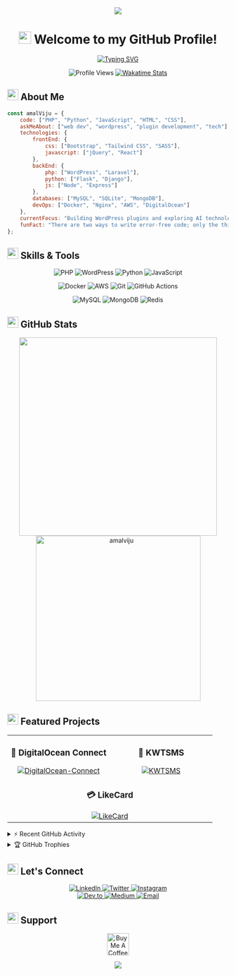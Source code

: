 <!-- Header -->
<div align="center">
  <img src="https://capsule-render.vercel.app/api?type=waving&color=0:EEFF00,100:a82da8&height=200&section=header&text=Amal%20Viju&fontSize=80&fontAlign=70&fontAlignY=40&desc=WordPress%20Developer%20|%20PHP%20Expert&descSize=20&descAlign=70&descAlignY=55&animation=twinkling"/>
</div>

<h1 align="center">
  <img src="https://media.giphy.com/media/hvRJCLFzcasrR4ia7z/giphy.gif" width="28">
  Welcome to my GitHub Profile!
</h1>

<!-- Typing SVG -->
<p align="center">
  <a href="https://git.io/typing-svg"><img src="https://readme-typing-svg.demolab.com?font=Fira+Code&pause=1000&color=A82DA8&center=true&vCenter=true&repeat=false&random=false&width=435&lines=Full+Stack+Developer;WordPress+Expert;Open+Source+Contributor" alt="Typing SVG" /></a>
</p>

<!-- Profile Views Counter -->
<div align="center">
  <img src="https://komarev.com/ghpvc/?username=amalviju&style=for-the-badge&color=A82DA8" alt="Profile Views">
  <a href="https://wakatime.com/@amalviju">
    <img src="https://wakatime.com/badge/user/amalviju.svg?style=for-the-badge" alt="Wakatime Stats">
  </a>
</div>

<!-- About Me Section -->
<h2>
  <img src="https://media2.giphy.com/media/QssGEmpkyEOhBCb7e1/giphy.gif?cid=ecf05e47a0n3gi1bfqntqmob8g9aid1oyj2wr3ds3mg700bl&rid=giphy.gif" width ="25">
  <b>About Me</b>
</h2>

```javascript
const amalViju = {
    code: ["PHP", "Python", "JavaScript", "HTML", "CSS"],
    askMeAbout: ["web dev", "wordpress", "plugin development", "tech"],
    technologies: {
        frontEnd: {
            css: ["Bootstrap", "Tailwind CSS", "SASS"],
            javascript: ["jQuery", "React"]
        },
        backEnd: {
            php: ["WordPress", "Laravel"],
            python: ["Flask", "Django"],
            js: ["Node", "Express"]
        },
        databases: ["MySQL", "SQLite", "MongoDB"],
        devOps: ["Docker", "Nginx", "AWS", "DigitalOcean"]
    },
    currentFocus: "Building WordPress plugins and exploring AI technologies",
    funFact: "There are two ways to write error-free code; only the third one works"
};
```

<!-- Skills Section -->
<h2>
  <img src="https://media2.giphy.com/media/QssGEmpkyEOhBCb7e1/giphy.gif?cid=ecf05e47a0n3gi1bfqntqmob8g9aid1oyj2wr3ds3mg700bl&rid=giphy.gif" width="25">
  <b>Skills & Tools</b>
</h2>

<div align="center">
  
  <!-- Development -->
  ![PHP](https://img.shields.io/badge/PHP-777BB4?style=for-the-badge&logo=php&logoColor=white)
  ![WordPress](https://img.shields.io/badge/WordPress-%23117AC9.svg?style=for-the-badge&logo=WordPress&logoColor=white)
  ![Python](https://img.shields.io/badge/python-3670A0?style=for-the-badge&logo=python&logoColor=ffdd54)
  ![JavaScript](https://img.shields.io/badge/javascript-%23323330.svg?style=for-the-badge&logo=javascript&logoColor=%23F7DF1E)
  
  <!-- Tools & Platforms -->
  ![Docker](https://img.shields.io/badge/docker-%230db7ed.svg?style=for-the-badge&logo=docker&logoColor=white)
  ![AWS](https://img.shields.io/badge/AWS-%23FF9900.svg?style=for-the-badge&logo=amazon-aws&logoColor=white)
  ![Git](https://img.shields.io/badge/git-%23F05033.svg?style=for-the-badge&logo=git&logoColor=white)
  ![GitHub Actions](https://img.shields.io/badge/github%20actions-%232671E5.svg?style=for-the-badge&logo=githubactions&logoColor=white)
  
  <!-- Databases -->
  ![MySQL](https://img.shields.io/badge/mysql-%2300f.svg?style=for-the-badge&logo=mysql&logoColor=white)
  ![MongoDB](https://img.shields.io/badge/MongoDB-%234ea94b.svg?style=for-the-badge&logo=mongodb&logoColor=white)
  ![Redis](https://img.shields.io/badge/redis-%23DD0031.svg?style=for-the-badge&logo=redis&logoColor=white)
  
</div>

<!-- GitHub Stats -->
<h2>
  <img src="https://media.giphy.com/media/iY8CRBdQXODJSCERIr/giphy.gif" width="25">
  <b>GitHub Stats</b>
</h2>

<p align="center">
  <a href="https://github.com/amalviju">
    <img src="https://github-readme-stats.vercel.app/api?username=amalviju&include_all_commits=true&count_private=true&show_icons=true&line_height=20&title_color=7A7ADB&icon_color=2234AE&text_color=D3D3D3&bg_color=0,000000,130F40" width="450"/>
    <img src="https://github-readme-stats.vercel.app/api/top-langs?username=amalviju&show_icons=true&locale=en&layout=compact&line_height=20&title_color=7A7ADB&icon_color=2234AE&text_color=D3D3D3&bg_color=0,000000,130F40" width="375"  alt="amalviju"/>
  </a>
</p>

<!-- Projects Section -->
<h2>
  <img src="https://media.giphy.com/media/iY8CRBdQXODJSCERIr/giphy.gif" width="25">
  <b>Featured Projects</b>
</h2>

<div align="center">
  <table>
    <tr>
      <td align="center" width="50%">
        <h3>🌊 DigitalOcean Connect</h3>
        <a href="https://github.com/amalviju/DigitalOcean-Connect">
          <img src="https://github-readme-stats.vercel.app/api/pin/?username=amalviju&repo=DigitalOcean-Connect&theme=tokyonight" alt="DigitalOcean-Connect"/>
        </a>
      </td>
      <td align="center" width="50%">
        <h3>📱 KWTSMS</h3>
        <a href="https://github.com/amalviju/kwtsms">
          <img src="https://github-readme-stats.vercel.app/api/pin/?username=amalviju&repo=kwtsms&theme=tokyonight" alt="KWTSMS"/>
        </a>
      </td>
    </tr>
    <tr>
      <td align="center" colspan="2">
        <h3>💳 LikeCard</h3>
        <a href="https://github.com/amalviju/LikeCard">
          <img src="https://github-readme-stats.vercel.app/api/pin/?username=amalviju&repo=LikeCard&theme=tokyonight" alt="LikeCard"/>
        </a>
      </td>
    </tr>
  </table>
</div>

<!-- Activity Graph -->
<details>
  <summary>⚡ Recent GitHub Activity</summary>
  <br/>
  <img alt="Amal's Activity Graph" src="https://github-readme-activity-graph.vercel.app/graph?username=amalviju&custom_title=Amal%20Viju's%20Contribution%20Graph&bg_color=0D1117&color=7A7ADB&line=2234AE&point=7A7ADB&area=true&hide_border=true" />
</details>

<!-- Trophy -->
<details>
  <summary>🏆 GitHub Trophies</summary>
  <br/>
  <p align="center">
    <img src="https://github-profile-trophy.vercel.app/?username=amalviju&theme=algolia&no-frame=true&no-bg=true&margin-w=4" alt="GitHub Trophies"/>
  </p>
</details>

<!-- Connect Section -->
<h2>
  <img src="https://media.giphy.com/media/LnQjpWaON8nhr21vNW/giphy.gif" width="25">
  <b>Let's Connect</b>
</h2>

<p align="center">
  <a href="https://linkedin.com/in/amalviju" target="_blank">
    <img src="https://img.shields.io/badge/-LinkedIn-0077B5?style=for-the-badge&logo=linkedin&logoColor=white" alt="LinkedIn"/>
  </a>
  <a href="https://twitter.com/amalviju" target="_blank">
    <img src="https://img.shields.io/badge/-Twitter-1DA1F2?style=for-the-badge&logo=twitter&logoColor=white" alt="Twitter"/>
  </a>
  <a href="https://instagram.com/amalviju" target="_blank">
    <img src="https://img.shields.io/badge/-Instagram-E4405F?style=for-the-badge&logo=instagram&logoColor=white" alt="Instagram"/>
  </a>
  <br/>
  <a href="https://dev.to/amalviju" target="_blank">
    <img src="https://img.shields.io/badge/dev.to-0A0A0A?style=for-the-badge&logo=dev.to&logoColor=white" alt="Dev.to"/>
  </a>
  <a href="https://amalviju.medium.com" target="_blank">
    <img src="https://img.shields.io/badge/-Medium-12100E?style=for-the-badge&logo=medium&logoColor=white" alt="Medium"/>
  </a>
  <a href="mailto:amalviju@example.com" target="_blank">
    <img src="https://img.shields.io/badge/-Email-D14836?style=for-the-badge&logo=gmail&logoColor=white" alt="Email"/>
  </a>
</p>

<!-- Support Section -->
<h2>
  <img src="https://media.giphy.com/media/LnQjpWaON8nhr21vNW/giphy.gif" width="25">
  <b>Support</b>
</h2>

<p align="center">
  <a href="https://www.buymeacoffee.com/amalviju" target="_blank">
    <img src="https://cdn.buymeacoffee.com/buttons/v2/default-yellow.png" alt="Buy Me A Coffee" height="50px">
  </a>
</p>

<!-- Footer -->
<div align="center">
  <img src="https://capsule-render.vercel.app/api?type=waving&color=0:EEFF00,100:a82da8&height=100&section=footer"/>
</div>
